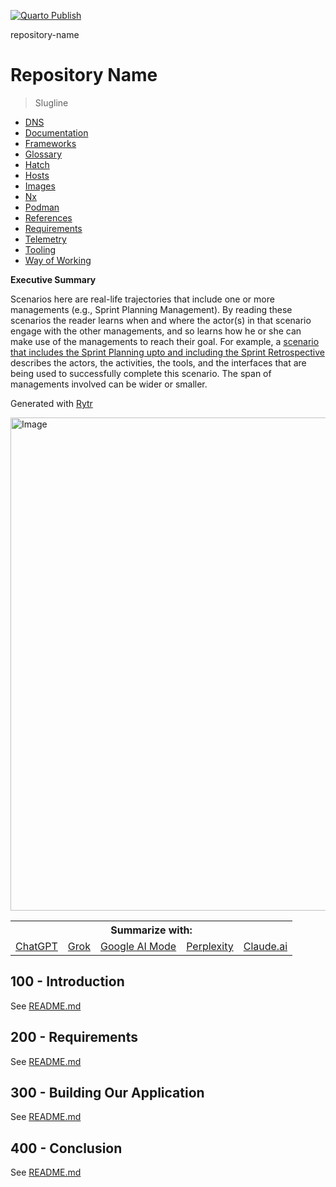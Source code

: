 [![Quarto Publish](https://github.com/vanHeemstraSystems/REPOSITORY-NAME/actions/workflows/publish.yml/badge.svg)](https://github.com/vanHeemstraSystems/REPOSITORY-NAME/actions/workflows/publish.yml)

repository-name
# Repository Name

> Slugline

- [DNS](./DNS.md)
- [Documentation](./DOCUMENTATION.md)
- [Frameworks](./FRAMEWORKS.md)
- [Glossary](./GLOSSARY.md)
- [Hatch](./HATCH.md)
- [Hosts](./HOSTS.md)
- [Images](./IMAGES.md)
- [Nx](./NX.md)
- [Podman](./PODMAN.md)
- [References](./REFERENCES.md)
- [Requirements](./REQUIREMENTS.md)
- [Telemetry](./TELEMETRY.md)
- [Tooling](./TOOLING.md)
- [Way of Working](./WAY_OF_WORKING.md)

**Executive Summary**

Scenarios here are real-life trajectories that include one or more managements (e.g., Sprint Planning Management). By reading these scenarios the reader learns when and where the actor(s) in that scenario engage with the other managements, and so learns how he or she can make use of the managements to reach their goal. For example, a [scenario that includes the Sprint Planning upto and including the Sprint Retrospective](https://github.com/agility-game/scenarios-management/blob/main/scenarios/hasty-green-berries.md) describes the actors, the activities, the tools, and the interfaces that are being used to successfully complete this scenario. The span of managements involved can be wider or smaller.

Generated with [Rytr](https://app.rytr.me)

<img width="1475" height="789" alt="Image" src="https://github.com/user-attachments/assets/ea8b73b3-6bdb-4e33-8c14-e306956464fe" />

<table>
<th colspan="5">Summarize with:</th><tr/> 
<td><a href="https://chat.openai.com/?q=please+read+and+summarize+the+content+from+this+url+https://github.com/[GITHUB ORGANIZATION]/[GITHUB REPOSITORY]/">ChatGPT</a></td>
<td><a href="https://x.com/i/grok?text=please+read+and+summarize+the+content+from+this+url+https://github.com/[GITHUB ORGANIZATION]/[GITHUB REPOSITORY]/">Grok</a></td>
<td><a href="https://www.google.com/search?udm=50&aep=11&q=please+read+and+summarize+the+content+from+this+url+https://github.com/[GITHUB ORGANIZATION]/[GITHUB REPOSITORY]/">Google AI Mode</a></td>
<td><a href="https://www.perplexity.ai/search/new?q=please+read+and+summarize+the+content+from+this+url+https://github.com/[GITHUB ORGANIZATION]/[GITHUB REPOSITORY]/">Perplexity</a></td>
<td><a href="https://claude.ai/new?q=please+read+and+summarize+the+content+from+this+url+https://github.com/[GITHUB ORGANIZATION]/[GITHUB REPOSITORY]/">Claude.ai</a></td>  
</table>

## 100 - Introduction

See [README.md](./100/README.md)

## 200 - Requirements

See [README.md](./200/README.md)

## 300 - Building Our Application

See [README.md](./300/README.md)

## 400 - Conclusion

See [README.md](./400/README.md)

